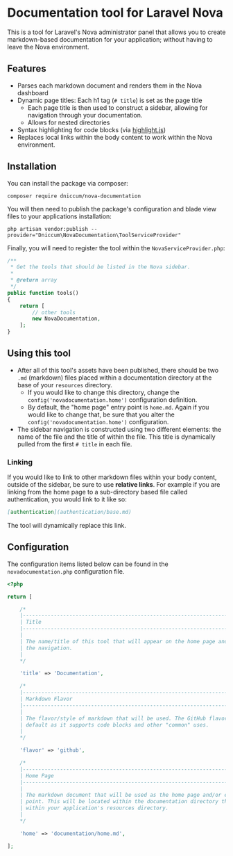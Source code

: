 # Documentation tool for Laravel Nova

This is a tool for Laravel's Nova administrator panel that allows you to create markdown-based documentation for your application; without having to leave the Nova environment.

## Features

* Parses each markdown document and renders them in the Nova dashboard
* Dynamic page titles: Each h1 tag (`# title`) is set as the page title
    * Each page title is then used to construct a sidebar, allowing for navigation through your documentation.
    * Allows for nested directories
* Syntax highlighting for code blocks (via [highlight.js](https://highlightjs.org/))
* Replaces local links within the body content to work within the Nova environment.

## Installation

You can install the package via composer:

```
composer require dniccum/nova-documentation
```

You will then need to publish the package's configuration and blade view files to your applications installation:

```
php artisan vendor:publish --provider="Dniccum\NovaDocumentation\ToolServiceProvider"
```

Finally, you will need to register the tool within the `NovaServiceProvider.php`:

```php
/**
 * Get the tools that should be listed in the Nova sidebar.
 *
 * @return array
 */
public function tools()
{
    return [
        // other tools
        new NovaDocumentation,
    ];
}
```

## Using this tool

* After all of this tool's assets have been published, there should be two `.md` (markdown) files placed within a documentation directory at the base of your `resources` directory.
    * If you would like to change this directory, change the `config('novadocumentation.home')` configuration definition.
    * By default, the "home page" entry point is `home.md`. Again if you would like to change that, be sure that you alter the `config('novadocumentation.home')` configuration.
* The sidebar navigation is constructed using two different elements: the name of the file and the title of within the file. This title is dynamically pulled from the first `# title` in each file.

### Linking

If you would like to link to other markdown files within your body content, outside of the sidebar, be sure to use **relative links**. For example if you are linking from the home page to a sub-directory based file called authentication, you would link to it like so:

```md
[authentication](authentication/base.md)
```

The tool will dynamically replace this link.

## Configuration

The configuration items listed below can be found in the `novadocumentation.php` configuration file.

```php
<?php

return [

    /*
    |--------------------------------------------------------------------------
    | Title
    |--------------------------------------------------------------------------
    |
    | The name/title of this tool that will appear on the home page and within
    | the navigation.
    |
    */

    'title' => 'Documentation',

    /*
    |--------------------------------------------------------------------------
    | Markdown Flavor
    |--------------------------------------------------------------------------
    |
    | The flavor/style of markdown that will be used. The GitHub flavor is the
    | default as it supports code blocks and other "common" uses.
    |
    */

    'flavor' => 'github',

    /*
    |--------------------------------------------------------------------------
    | Home Page
    |--------------------------------------------------------------------------
    |
    | The markdown document that will be used as the home page and/or entry
    | point. This will be located within the documentation directory that resides
    | within your application's resources directory.
    |
    */

    'home' => 'documentation/home.md',

];
```
